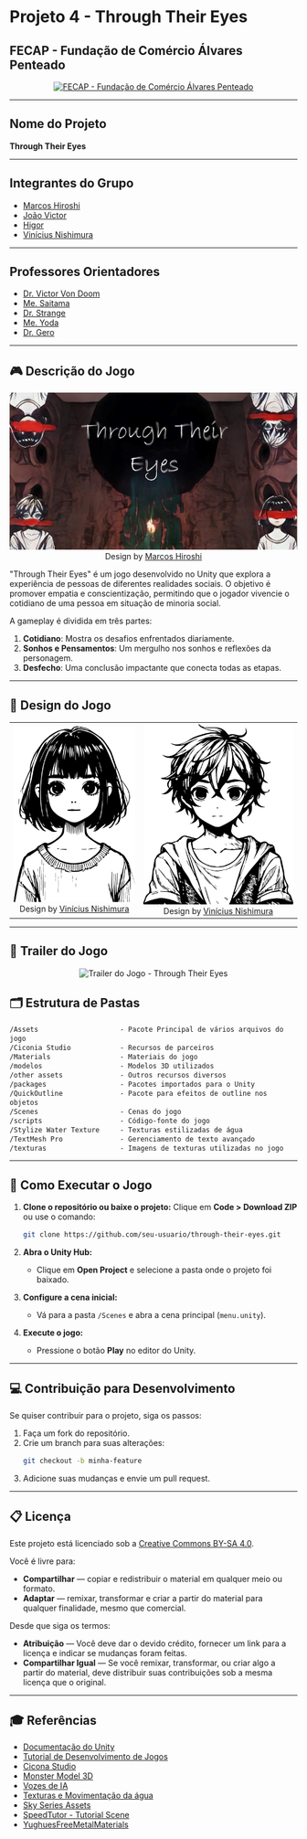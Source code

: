 # Projeto 4 - Through Their Eyes

## FECAP - Fundação de Comércio Álvares Penteado

<p align="center">
  <a href="https://www.fecap.br/">
    <img src="https://encrypted-tbn0.gstatic.com/images?q=tbn:ANd9GcRhZPrRa89Kma0ZZogxm0pi-tCn_TLKeHGVxywp-LXAFGR3B1DPouAJYHgKZGV0XTEf4AE&usqp=CAU" alt="FECAP - Fundação de Comércio Álvares Penteado" border="0">
  </a>
</p>

---

## Nome do Projeto
**Through Their Eyes**

---

## Integrantes do Grupo

- [Marcos Hiroshi](https://github.com/Marcos-Yogi)
- [João Victor](https://github.com/joaovictorfaria)
- [Higor](https://github.com/higor-f)
- [Vinícius Nishimura](https://github.com/Vinishireis)

---

## Professores Orientadores

- [Dr. Victor Von Doom](https://www.linkedin.com/in/victorbarq/)
- [Me. Saitama](https://www.linkedin.com/in/victorbarq/)
- [Dr. Strange](https://www.linkedin.com/in/victorbarq/)
- [Me. Yoda](https://www.linkedin.com/in/victorbarq/)
- [Dr. Gero](https://www.linkedin.com/in/victorbarq/)

---

## 🎮 Descrição do Jogo

<p align="center">
  <img src="Assets/Images_Game/Image_Game.jpg" alt="Through Their Eyes - Jogo" border="0">
  <br>
  Design by <a href="https://github.com/Marcos-Yogi">Marcos Hiroshi</a>
</p>

"Through Their Eyes" é um jogo desenvolvido no Unity que explora a experiência de pessoas de diferentes realidades sociais. O objetivo é promover empatia e conscientização, permitindo que o jogador vivencie o cotidiano de uma pessoa em situação de minoria social.

A gameplay é dividida em três partes:
1. **Cotidiano**: Mostra os desafios enfrentados diariamente.
2. **Sonhos e Pensamentos**: Um mergulho nos sonhos e reflexões da personagem.
3. **Desfecho**: Uma conclusão impactante que conecta todas as etapas.

---

## 🎨 Design do Jogo

<table align="center">
  <tr>
    <td align="center">
      <img src="Assets/other_assets/Girl_Game_Design_Black_and_White.png" alt="Girl Game Design" border="0" width="300">
      <br>
      Design by <a href="https://github.com/Vinishireis">Vinícius Nishimura</a>
    </td>
    <td align="center">
      <img src="Assets/other_assets/Boy_Game_Design.png" alt="Boy Game Design" border="0" width="380">
      <br>
      Design by <a href="https://github.com/Vinishireis">Vinícius Nishimura</a>
    </td>
  </tr>
</table>

---

## 🎥 Trailer do Jogo

<p align="center">
  <img src="https://github.com/2024-2-MCC1/Projeto4/blob/879b9e6c1bcde0720a339d80198beb63430b556f/Through_Their_Eyes_Trailer.gif" alt="Trailer do Jogo - Through Their Eyes">
</p>



## 🗂 Estrutura de Pastas

```
/Assets                    - Pacote Principal de vários arquivos do jogo
/Ciconia Studio            - Recursos de parceiros
/Materials                 - Materiais do jogo
/modelos                   - Modelos 3D utilizados
/other assets              - Outros recursos diversos
/packages                  - Pacotes importados para o Unity
/QuickOutline              - Pacote para efeitos de outline nos objetos
/Scenes                    - Cenas do jogo
/scripts                   - Código-fonte do jogo
/Stylize Water Texture     - Texturas estilizadas de água
/TextMesh Pro              - Gerenciamento de texto avançado
/texturas                  - Imagens de texturas utilizadas no jogo
```

---

## 🚀 Como Executar o Jogo

1. **Clone o repositório ou baixe o projeto:**
   Clique em **Code > Download ZIP** ou use o comando:
   ```bash
   git clone https://github.com/seu-usuario/through-their-eyes.git
   ```

2. **Abra o Unity Hub:**
   - Clique em **Open Project** e selecione a pasta onde o projeto foi baixado.

3. **Configure a cena inicial:**
   - Vá para a pasta `/Scenes` e abra a cena principal (`menu.unity`).

4. **Execute o jogo:**
   - Pressione o botão **Play** no editor do Unity.

---

## 💻 Contribuição para Desenvolvimento

Se quiser contribuir para o projeto, siga os passos:

1. Faça um fork do repositório.
2. Crie um branch para suas alterações:
   ```bash
   git checkout -b minha-feature
   ```
3. Adicione suas mudanças e envie um pull request.

---

## 📋 Licença

Este projeto está licenciado sob a [Creative Commons BY-SA 4.0](https://creativecommons.org/licenses/by-sa/4.0/).  

Você é livre para:  
- **Compartilhar** — copiar e redistribuir o material em qualquer meio ou formato.  
- **Adaptar** — remixar, transformar e criar a partir do material para qualquer finalidade, mesmo que comercial.  

Desde que siga os termos:  
- **Atribuição** — Você deve dar o devido crédito, fornecer um link para a licença e indicar se mudanças foram feitas.  
- **Compartilhar Igual** — Se você remixar, transformar, ou criar algo a partir do material, deve distribuir suas contribuições sob a mesma licença que o original.

---

## 🎓 Referências

- [Documentação do Unity](https://docs.unity3d.com/)
- [Tutorial de Desenvolvimento de Jogos](https://learn.unity.com/)
- [Cicona Studio](ciconia-studio.com)
- [Monster Model 3D](https://www.cgtrader.com/free-3d-models/monster)
- [Vozes de IA](https://elevenlabs.io/app/speech-synthesis/text-to-speech)
- [Texturas e Movimentação da água](https://assetstore.unity.com/packages/tools/particles-effects/lowpoly-water-107563?srsltid=AfmBOop2A-aC5GCk3FDa6C3jJ2ISwmmYQ3fVqfYXIPrPUYDH13L6vnPY)
- [Sky Series Assets](https://gitlab.metropolia.fi/vilhelmn/SpeedokuRoyale/-/tree/d99a7e0fb602f316977796ef3a1cf933785a9213/Assets/SkySeries%20Freebie)
- [SpeedTutor - Tutorial Scene](https://assetstore.unity.com/packages/3d/environments/speedtutor-tutorial-level-free-159460?srsltid=AfmBOopBaGiqI0uIUBgPPLKBu0Q1240DHtlEyAgPm_I-QMH8jYmKNyF_)
- [YughuesFreeMetalMaterials](https://assetstore.unity.com/packages/2d/textures-materials/metals/yughues-free-metal-materials-12949?srsltid=AfmBOopgG5EpgKi8FjmcLavUw2mYW5Bep4N4syfHwxqQITdg5eVrZU0V)
